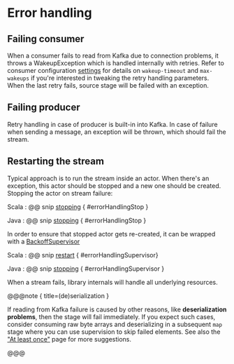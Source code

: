 # Error handling

## Failing consumer

When a consumer fails to read from Kafka due to connection problems, it throws a WakeupException which is handled internally with retries. Refer to consumer configuration [settings](consumer.html#settings) for details on `wakeup-timeout` and `max-wakeups` if you're interested in tweaking the retry handling parameters.
When the last retry fails, source stage will be failed with an exception.

## Failing producer

Retry handling in case of producer is built-in into Kafka. In case of failure when sending a message, an exception will be thrown, which should fail the stream. 

## Restarting the stream

Typical approach is to run the stream inside an actor. When there's an exception, this actor should be stopped and a new one should be created.
Stopping the actor on stream failure:

Scala
: @@ snip [stopping](../../test/scala/sample/scaladsl/ConsumerExample.scala) { #errorHandlingStop }

Java
: @@ snip [stopping](../../test/java/sample/javadsl/StreamWrapperActor.java) { #errorHandlingStop }

In order to ensure that stopped actor gets re-created, it can be wrapped with a [BackoffSupervisor](http://doc.akka.io/docs/akka/current/general/supervision.html#Delayed_restarts_with_the_BackoffSupervisor_pattern)

Scala
: @@ snip [restart](../../test/scala/sample/scaladsl/ConsumerExample.scala) { #errorHandlingSupervisor}

Java
: @@ snip [stopping](../../test/java/sample/javadsl/StreamWrapperActor.java) { #errorHandlingSupervisor }

When a stream fails, library internals will handle all underlying resources.

@@@note { title=(de)serialization }

If reading from Kafka failure is caused by other reasons, like **deserialization problems**, then the stage will fail immediately. If you expect such cases, consider
consuming raw byte arrays and deserializing in a subsequent `map` stage where you can use supervision to skip failed elements. See also the ["At least once"](atleastonce.html) page for more suggestions.

@@@
